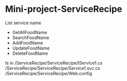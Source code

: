 # Mini-project-ServiceRecipe
 
List service name

- GetAllFoodName
- SearchFoodName
- AddFoodName
- UpdateFoodName
- DeleteFoodName

Is in /ServiceRecipe/ServiceRecipe/IService1.cs
      /ServiceRecipe/ServiceRecipe/Service1.svc.cs
      /ServiceRecipe/ServiceRecipe/Web.config
